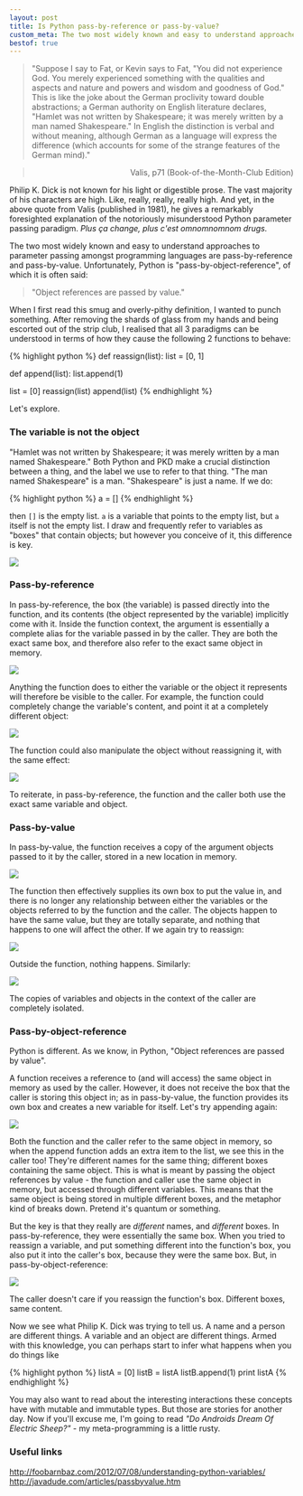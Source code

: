 ```yaml
---
layout: post
title: Is Python pass-by-reference or pass-by-value?
custom_meta: The two most widely known and easy to understand approaches to parameter passing amongst programming languages are pass-by-reference and pass-by-value.
bestof: true
---
```

> "Suppose I say to Fat, or Kevin says to Fat, "You did not experience God. You merely experienced something with the qualities and aspects and nature and powers and wisdom and goodness of God." This is like the joke about the German proclivity toward double abstractions; a German authority on English literature declares, "Hamlet was not written by Shakespeare; it was merely written by a man named Shakespeare." In English the distinction is verbal and without meaning, although German as a language will express the difference (which accounts for some of the strange features of the German mind)."

> <div style="text-align: right">Valis, p71 (Book-of-the-Month-Club Edition) </div>

Philip K. Dick is not known for his light or digestible prose. The vast majority of his characters are high. Like, really, really, really high. And yet, in the above quote from Valis (published in 1981), he gives a remarkably foresighted explanation of the notoriously misunderstood Python parameter passing paradigm. <i>Plus ça change, plus c'est omnomnomnom drugs.</i>

The two most widely known and easy to understand approaches to parameter passing amongst programming languages are pass-by-reference and pass-by-value. Unfortunately, Python is "pass-by-object-reference", of which it is often said:

> "Object references are passed by value."

When I first read this smug and overly-pithy definition, I wanted to punch something. After removing the shards of glass from my hands and being escorted out of the strip club, I realised that all 3 paradigms can be understood in terms of how they cause the following 2 functions to behave:

{% highlight python %}
def reassign(list):
  list = [0, 1]

def append(list):
  list.append(1)

list = [0]
reassign(list)
append(list)
{% endhighlight %}

Let's explore.

<h3 style="font-weight: bolder">The variable is not the object</h3>

"Hamlet was not written by Shakespeare; it was merely written by a man named Shakespeare." Both Python and PKD make a crucial distinction between a thing, and the label we use to refer to that thing. "The man named Shakespeare" is a man. "Shakespeare" is just a name. If we do:

{% highlight python %}
a = []
{% endhighlight %}

then `[]` is the empty list. `a` is a variable that points to the empty list, but `a` itself is not the empty list. I draw and frequently refer to variables as "boxes" that contain objects; but however you conceive of it, this difference is key.

<img src="/images/Intro.jpg">

<h3 style="font-weight: bolder">Pass-by-reference</h3>

In pass-by-reference, the box (the variable) is passed directly into the function, and its contents (the object represented by the variable) implicitly come with it. Inside the function context, the argument is essentially a complete alias for the variable passed in by the caller. They are both the exact same box, and therefore also refer to the exact same object in memory.

<img src="/images/PBRIntro.jpg">

Anything the function does to either the variable or the object it represents will therefore be visible to the caller. For example, the function could completely change the variable's content, and point it at a completely different object:

<img src="/images/PBRReassign.jpg">

The function could also manipulate the object without reassigning it, with the same effect:

<img src="/images/PBRAppend.jpg">

To reiterate, in pass-by-reference, the function and the caller both use the exact same variable and object.

<h3 style="font-weight: bolder">Pass-by-value</h3>

In pass-by-value, the function receives a copy of the argument objects passed to it by the caller, stored in a new location in memory.

<img src="/images/PBVIntro.jpg">

The function then effectively supplies its own box to put the value in, and there is no longer any relationship between either the variables or the objects referred to by the function and the caller. The objects happen to have the same value, but they are totally separate, and nothing that happens to one will affect the other. If we again try to reassign:

<img src="/images/PBVReassign.jpg">

Outside the function, nothing happens. Similarly:

<img src="/images/PBVAppend.jpg">

The copies of variables and objects in the context of the caller are completely isolated.

<h3 style="font-weight: bolder">Pass-by-object-reference</h3>

Python is different. As we know, in Python, "Object references are passed by value".

A function receives a reference to (and will access) the same object in memory as used by the caller. However, it does not receive the box that the caller is storing this object in; as in pass-by-value, the function provides its own box and creates a new variable for itself. Let's try appending again:

<img src="/images/PBORAppend.jpg">

Both the function and the caller refer to the same object in memory, so when the append function adds an extra item to the list, we see this in the caller too! They're different names for the same thing; different boxes containing the same object. This is what is meant by passing the object references by value - the function and caller use the same object in memory, but accessed through different variables. This means that the same object is being stored in multiple different boxes, and the metaphor kind of breaks down. Pretend it's quantum or something.

But the key is that they really are <i>different</i> names, and <i>different</i> boxes. In pass-by-reference, they were essentially the same box. When you tried to reassign a variable, and put something different into the function's box, you also put it into the caller's box, because they were the same box. But, in pass-by-object-reference:

<img src="/images/PBORReassign.jpg">

The caller doesn't care if you reassign the function's box. Different boxes, same content.

Now we see what Philip K. Dick was trying to tell us. A name and a person are different things. A variable and an object are different things. Armed with this knowledge, you can perhaps start to infer what happens when you do things like 

{% highlight python %}
listA = [0]
listB = listA
listB.append(1)
print listA
{% endhighlight %}

You may also want to read about the interesting interactions these concepts have with mutable and immutable types. But those are stories for another day. Now if you'll excuse me, I'm going to read <i>"Do Androids Dream Of Electric Sheep?"</i> - my meta-programming is a little rusty.

<h3 style="font-weight: bolder">Useful links</h3>

<a target="_blank" href="http://foobarnbaz.com/2012/07/08/understanding-python-variables/">http://foobarnbaz.com/2012/07/08/understanding-python-variables/</a>
<a target="_blank" href="http://javadude.com/articles/passbyvalue.htm">http://javadude.com/articles/passbyvalue.htm</a>
